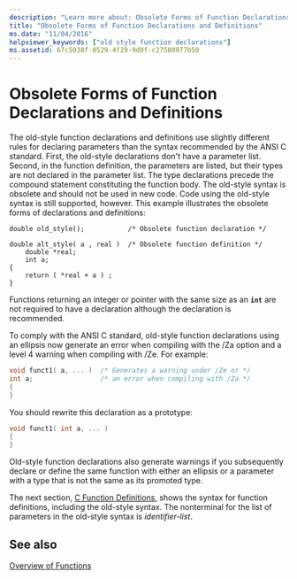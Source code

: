 ```yaml
---
description: "Learn more about: Obsolete Forms of Function Declarations and Definitions"
title: "Obsolete Forms of Function Declarations and Definitions"
ms.date: "11/04/2016"
helpviewer_keywords: ["old style function declarations"]
ms.assetid: 67c5038f-0529-4f29-9d0f-c27580977b50
---
```

# Obsolete Forms of Function Declarations and Definitions

The old-style function declarations and definitions use slightly different rules for declaring parameters than the syntax recommended by the ANSI C standard. First, the old-style declarations don't have a parameter list. Second, in the function definition, the parameters are listed, but their types are not declared in the parameter list. The type declarations precede the compound statement constituting the function body. The old-style syntax is obsolete and should not be used in new code. Code using the old-style syntax is still supported, however. This example illustrates the obsolete forms of declarations and definitions:

```
double old_style();           /* Obsolete function declaration */

double alt_style( a , real )  /* Obsolete function definition */
    double *real;
    int a;
{
    return ( *real + a ) ;
}
```

Functions returning an integer or pointer with the same size as an **`int`** are not required to have a declaration although the declaration is recommended.

To comply with the ANSI C standard, old-style function declarations using an ellipsis now generate an error when compiling with the /Za option and a level 4 warning when compiling with /Ze. For example:

```cpp
void funct1( a, ... )  /* Generates a warning under /Ze or */
int a;                 /* an error when compiling with /Za */
{
}
```

You should rewrite this declaration as a prototype:

```cpp
void funct1( int a, ... )
{
}
```

Old-style function declarations also generate warnings if you subsequently declare or define the same function with either an ellipsis or a parameter with a type that is not the same as its promoted type.

The next section, [C Function Definitions](../c-language/c-function-definitions.md), shows the syntax for function definitions, including the old-style syntax. The nonterminal for the list of parameters in the old-style syntax is *identifier-list*.

## See also

[Overview of Functions](../c-language/overview-of-functions.md)
